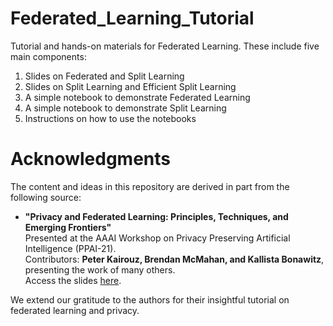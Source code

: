 # Federated_Learning_Tutorial

Tutorial and hands-on materials for Federated Learning. These include five main components:  
1. Slides on Federated and Split Learning  
2. Slides on Split Learning and Efficient Split Learning  
3. A simple notebook to demonstrate Federated Learning  
4. A simple notebook to demonstrate Split Learning  
5. Instructions on how to use the notebooks  

# Acknowledgments

The content and ideas in this repository are derived in part from the following source:

- **"Privacy and Federated Learning: Principles, Techniques, and Emerging Frontiers"**  
  Presented at the AAAI Workshop on Privacy Preserving Artificial Intelligence (PPAI-21).  
  Contributors: **Peter Kairouz, Brendan McMahan, and Kallista Bonawitz**, presenting the work of many others.  
  Access the slides [here](https://ppai21.github.io/files/BM_KB_PK-slides.pdf).

We extend our gratitude to the authors for their insightful tutorial on federated learning and privacy.




